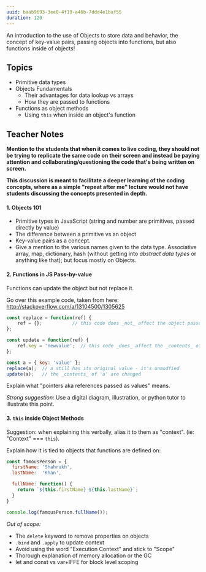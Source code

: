 ```yaml
---
uuid: baab9693-3ee0-4f19-a46b-7ddd4e1baf55
duration: 120
---
```


An introduction to the use of Objects to store data and behavior, the concept of key-value pairs, passing objects into functions, but also functions inside of objects!

## Topics

* Primitive data types
* Objects Fundamentals
  * Their advantages for data lookup vs arrays
  * How they are passed to functions
* Functions as object methods
  * Using `this` when inside an object's function

## Teacher Notes

**Mention to the students that when it comes to live coding, they should not be trying to replicate the same code on their screen and instead be paying attention and collaborating/questioning the code that's being written on screen.**

**This discussion is meant to facilitate a deeper learning of the coding concepts, where as a simple "repeat after me" lecture would not have students discussing the concepts presented in depth.**

#### 1. Objects 101

- Primitive types in JavaScript (string and number are primitives, passed directly by value)
- The difference between a primitive vs an object
- Key-value pairs as a concept.
- Give a mention to the various names given to the data type. Associative array, map, dictionary, hash (without getting into *abstract data types* or anything like that); but focus mostly on Objects.

#### 2. Functions in JS Pass-by-value

Functions can update the object but not replace it.

Go over this example code, taken from here: http://stackoverflow.com/a/13104500/1305625

```javascript
const replace = function(ref) {
    ref = {};           // this code does _not_ affect the object passed
};

const update = function(ref) {
    ref.key = 'newvalue';  // this code _does_ affect the _contents_ of the object
};

const a = { key: 'value' };
replace(a);  // a still has its original value - it's unmodfied
update(a);   // the _contents_ of 'a' are changed
```

Explain what "pointers aka references passed as values" means.

*Strong suggestion:* Use a digital diagram, illustration, or python tutor to illustrate this point.

#### 3. `this` inside Object Methods

Suggestion: when explaining this verbally, alias it to them as "context". (ie: "Context" === `this`).

Explain how it is tied to objects that functions are defined on:

```javascript
const famousPerson = {
  firstName: 'Shahrukh',
  lastName:  'Khan',

  fullName: function() {
    return `${this.firstName} ${this.lastName}`;
  }
}

console.log(famousPerson.fullName());
```


*Out of scope:*

- The `delete` keyword to remove properties on objects
- `.bind` and `.apply` to update context
- Avoid using the word "Execution Context" and stick to "Scope"
- Thorough explanation of memory allocation or the GC
- let and const vs var+IFFE for block level scoping
